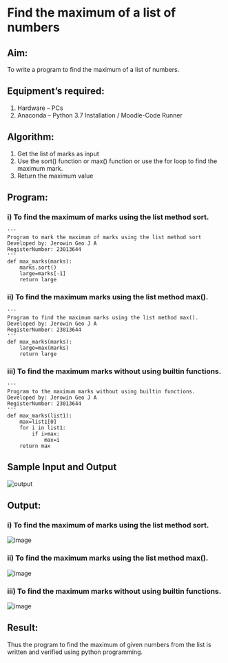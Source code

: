 # Find the maximum of a list of numbers

## Aim:
To write a program to find the maximum of a list of numbers.

## Equipment’s required:
1.	Hardware – PCs
2.	Anaconda – Python 3.7 Installation / Moodle-Code Runner
   
## Algorithm:
1.	Get the list of marks as input
2.	Use the sort() function or max() function or use the for loop to find the maximum mark.
3.	Return the maximum value
   
## Program:

### i) To find the maximum of marks using the list method sort.

```
''' 
Program to mark the maximum of marks using the list method sort
Developed by: Jerowin Geo J A
RegisterNumber: 23013644
'''
def max_marks(marks):
    marks.sort()
    large=marks[-1]
    return large
```

### ii) To find the maximum marks using the list method max().
```
''' 
Program to find the maximum marks using the list method max().
Developed by: Jerowin Geo J A
RegisterNumber: 23013644
'''
def max_marks(marks):
    large=max(marks)
    return large
```

### iii) To find the maximum marks without using builtin functions.
```
''' 
Program to the maximum marks without using builtin functions.
Developed by: Jerowin Geo J A
RegisterNumber: 23013644
'''
def max_marks(list1):
    max=list1[0]
    for i in list1:
        if i>max:
            max=i
    return max
```

## Sample Input and Output
![output](./img/max_marks1.jpg) 

## Output:

### i)  To find the maximum of marks using the list method sort.
![image](https://github.com/etjabajasphin/FindMaximum/assets/147139744/c6305f3e-abc5-49e3-bc4c-3037887f0d38)

### ii) To find the maximum marks using the list method max().
![image](https://github.com/etjabajasphin/FindMaximum/assets/147139744/7844d782-0516-4f57-a9fc-ce05917c695a)

### iii) To find the maximum marks without using builtin functions.
![image](https://github.com/etjabajasphin/FindMaximum/assets/147139744/f1626f25-a6f0-4789-8a08-076a807cd8af)


## Result:
Thus the program to find the maximum of given numbers from the list is written and verified using python programming.
